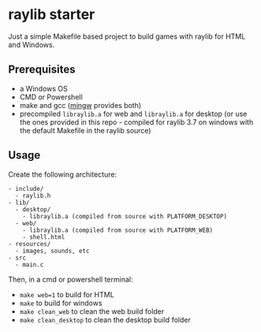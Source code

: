 # raylib starter

Just a simple Makefile based project to build games with raylib for HTML and Windows.

## Prerequisites
- a Windows OS
- CMD or Powershell
- make and gcc ([mingw](http://mingw-w64.org/doku.php) provides both)
- precompiled `libraylib.a` for web and `libraylib.a` for desktop (or use the ones provided in this repo - compiled for raylib 3.7 on windows with the default Makefile in the raylib source)

## Usage
Create the following architecture:
```
- include/
  - raylib.h
- lib/
  - desktop/
    - libraylib.a (compiled from source with PLATFORM_DESKTOP)
  - web/
    - libraylib.a (compiled from source with PLATFORM_WEB)
    - shell.html
- resources/
  - images, sounds, etc
- src
  - main.c
```
Then, in a cmd or powershell terminal:
- `make web=1` to build for HTML
- `make` to build for windows
- `make clean_web` to clean the web build folder
- `make clean_desktop` to clean the desktop build folder